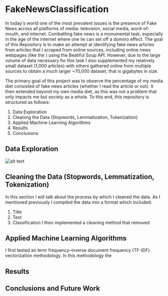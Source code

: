 # FakeNewsClassification


In today's world one of the most prevalent issues is the presence of Fake News across all platforms of media: television, social media, word-of-mouth, and internet.  Combatting fake news is a monumental task, especially in the age of the internet where one lie can set off a domino effect.  The goal of this Repository is to make an attempt at identifying fake news articles from articles that I scraped from online sources, including online news webpages (like the ) using the Beatiful Soup API.  However, due to the large volume of data necessary for this task I also supplemented my relatively small dataset (1,000 articles) with others gathered online from multiple sources to obtain a much larger ~70,000 dataset, that is gigabytes in size.  

The primary goal of this project was to observe the percentage of my media diet consisted of fake news articles (whether I read the article or not).  It then extended beyond my own media diet, as this was not a problem that only impacts me but society as a whole.  To this end, this repository is structured as follows: 

1. Data Exploration
2. Cleaning the Data (Stopwords, Lemmatization, Tokenization) 
3. Applied Machine Learning Algorithms
4. Results
5. Conclusions


## Data Exploration ##
![alt text](https://github.com/ngang002/FakeNewsClassification/origin/main/real_vs_fake.png?raw=true)


## Cleaning the Data (Stopwords, Lemmatization, Tokenization) ##

In this section I will talk about the process by which I cleaned the data.  As I mentioned previously I compiled the data into a format which included: 
  1. Title
  2. Text
  3. Classification
I then implemented a cleaning method that removed 

## Applied Machine Learning Algorithms ##
I first tested an term frequency–inverse document frequency (TF-IDF) vectorization methodology.  In this methodology the 
## Results ## 

## Conclusions and Future Work ##
